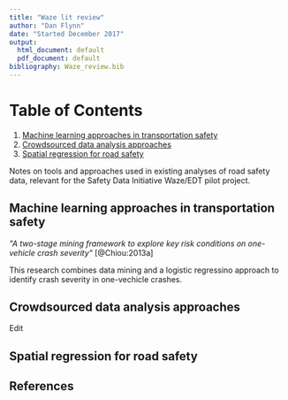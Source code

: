 ```yaml
---
title: "Waze lit review"
author: "Dan Flynn"
date: "Started December 2017"
output:
  html_document: default
  pdf_document: default
bibliography: Waze_review.bib
---
```



# Table of Contents
1. [Machine learning approaches in transportation safety](#machine)
2. [Crowdsourced data analysis approaches](#crowd)
3. [Spatial regression for road safety](#spatial)

Notes on tools and approaches used in existing analyses of road safety data, relevant for the Safety Data Initiative Waze/EDT pilot project.

## Machine learning approaches in transportation safety <a name = "machine"></a>


*"A two-stage mining framework to explore key risk conditions on one-vehicle crash severity"* [@Chiou:2013a]

This research combines data mining and a logistic regressino approach to identify crash severity in one-vechicle crashes.


## Crowdsourced data analysis approaches <a name = "crowd"></a>

Edit

## Spatial regression for road safety <a name = "spatial"></a>


## References
<!-- Will be auto-populated by bibtex references -->